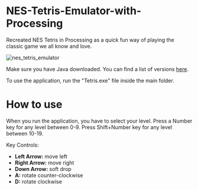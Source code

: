 # NES-Tetris-Emulator-with-Processing
Recreated NES Tetris in Processing as a quick fun way of playing the classic game we all know and love.

![nes_tetris_emulator](https://github.com/user-attachments/assets/78269c56-46c3-47b1-aef3-5fd7f7cf8c62)



Make sure you have Java downloaded. You can find a list of versions [here](https://www.java.com/en/download/).

To use the application, run the "Tetris.exe" file inside the main folder.

# How to use
When you run the application, you have to select your level. Press a Number key for any level between 0-9. Press Shift+Number key for any level between 10-19.

Key Controls:
- **Left Arrow:** move left
- **Right Arrow:** move right
- **Down Arrow:** soft drop
- **A:** rotate counter-clockwise
- **D:** rotate clockwise
